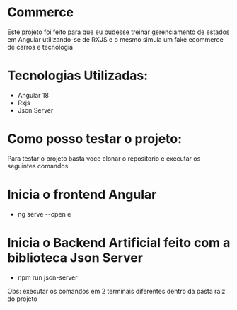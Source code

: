 # Commerce

Este projeto foi feito para que eu pudesse treinar gerenciamento de estados em Angular utilizando-se de RXJS
e o mesmo simula um fake ecommerce de carros e tecnologia

# Tecnologias Utilizadas:
- Angular 18
- Rxjs
- Json Server


# Como posso testar o projeto:

Para testar o projeto basta voce clonar o repositorio e executar os seguintes comandos

# Inicia o frontend Angular
- ng serve --open 
e
# Inicia o Backend Artificial feito com a biblioteca Json Server
- npm run json-server

Obs: executar os comandos em 2 terminais diferentes dentro da pasta raiz do projeto


